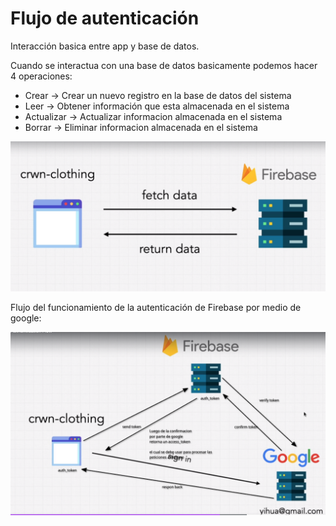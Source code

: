 # Flujo de autenticación

Interacción basica entre app y base de datos.

Cuando se interactua con una base de datos basicamente podemos hacer 4 operaciones:

- Crear  -> Crear un nuevo registro en la base de datos del sistema
- Leer   -> Obtener información que esta almacenada en el sistema
- Actualizar  -> Actualizar informacion almacenada en el sistema
- Borrar -> Eliminar informacion almacenada en el sistema
  
![Definición basica de la iteracción con la base de datos!](/notes_imgs/interaccion-basica-con-db.png "Interaccion cliente - servidor")


Flujo del funcionamiento de la autenticación de Firebase por medio de google:

![Flujo auth firebase - google!](/notes_imgs/firebase-auth-flowpng.png "Flujo autenticacion App -> Firebase -> Google")

